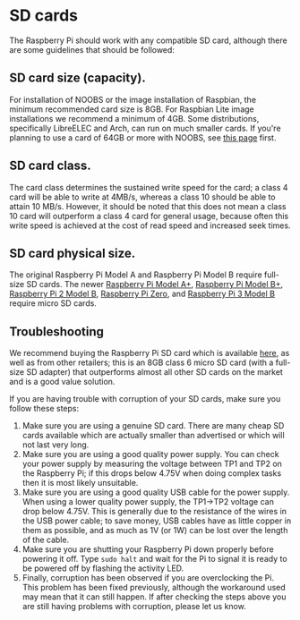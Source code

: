 # SD cards

The Raspberry Pi should work with any compatible SD card, although there are some guidelines that should be followed:

## SD card size (capacity).

For installation of NOOBS or the image installation of Raspbian, the minimum recommended card size is 8GB. For Raspbian Lite image installations we recommend a minimum of 4GB. Some distributions, specifically LibreELEC and Arch, can run on much smaller cards. If you're planning to use a card of 64GB or more with NOOBS, see [this page](../sdxc_formatting.md) first.

## SD card class.

The card class determines the sustained write speed for the card; a class 4 card will be able to write at 4MB/s, whereas a class 10 should be able to attain 10 MB/s. However, it should be noted that this does not mean a class 10 card will outperform a class 4 card for general usage, because often this write speed is achieved at the cost of read speed and increased seek times.

## SD card physical size.

The original Raspberry Pi Model A and Raspberry Pi Model B require full-size SD cards. The newer [Raspberry Pi Model A+](https://www.raspberrypi.org/products/raspberry-pi-1-model/), [Raspberry Pi Model B+](https://www.raspberrypi.org/products/raspberry-pi-1-model-b/), [Raspberry Pi 2 Model B](https://www.raspberrypi.org/products/raspberry-pi-2-model-b/), [Raspberry Pi Zero](https://www.raspberrypi.org/products/raspberry-pi-zero/), and [Raspberry Pi 3 Model B](https://www.raspberrypi.org/products/raspberry-pi-3-model-b/) require micro SD cards.

## Troubleshooting

We recommend buying the Raspberry Pi SD card which is available [here](https://shop.pimoroni.com/products/noobs-8gb-sd-card), as well as from other retailers; this is an 8GB class 6 micro SD card (with a full-size SD adapter) that outperforms almost all other SD cards on the market and is a good value solution.

If you are having trouble with corruption of your SD cards, make sure you follow these steps:

1. Make sure you are using a genuine SD card. There are many cheap SD cards available which are actually smaller than advertised or which will not last very long.
2. Make sure you are using a good quality power supply. You can check your power supply by measuring the voltage between TP1 and TP2 on the Raspberry Pi; if this drops below 4.75V when doing complex tasks then it is most likely unsuitable.
3. Make sure you are using a good quality USB cable for the power supply. When using a lower quality power supply, the TP1->TP2 voltage can drop below 4.75V. This is generally due to the resistance of the wires in the USB power cable; to save money, USB cables have as little copper in them as possible, and as much as 1V (or 1W) can be lost over the length of the cable.
4. Make sure you are shutting your Raspberry Pi down properly before powering it off. Type `sudo halt` and wait for the Pi to signal it is ready to be powered off by flashing the activity LED.
5. Finally, corruption has been observed if you are overclocking the Pi. This problem has been fixed previously, although the workaround used may mean that it can still happen. If after checking the steps above you are still having problems with corruption, please let us know.
